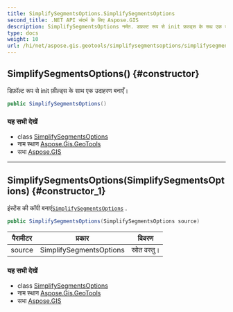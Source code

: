 ```yaml
---
title: SimplifySegmentsOptions.SimplifySegmentsOptions
second_title: .NET API संदर्भ के लिए Aspose.GIS
description: SimplifySegmentsOptions नर्मत. डफ़ल्ट रूप से init फ़ल्ड्स के सथ एक उदहरण बनएँ
type: docs
weight: 10
url: /hi/net/aspose.gis.geotools/simplifysegmentsoptions/simplifysegmentsoptions/
---
```

## SimplifySegmentsOptions() {#constructor}

डिफ़ॉल्ट रूप से init फ़ील्ड्स के साथ एक उदाहरण बनाएँ।

```csharp
public SimplifySegmentsOptions()
```

### यह सभी देखें

* class [SimplifySegmentsOptions](../)
* नाम स्थान [Aspose.Gis.GeoTools](../../simplifysegmentsoptions/)
* सभा [Aspose.GIS](../../../)

---

## SimplifySegmentsOptions(SimplifySegmentsOptions) {#constructor_1}

इंस्टेंस की कॉपी बनाएं[`SimplifySegmentsOptions`](../) .

```csharp
public SimplifySegmentsOptions(SimplifySegmentsOptions source)
```

| पैरामीटर | प्रकार | विवरण |
| --- | --- | --- |
| source | SimplifySegmentsOptions | स्रोत वस्तु। |

### यह सभी देखें

* class [SimplifySegmentsOptions](../)
* नाम स्थान [Aspose.Gis.GeoTools](../../simplifysegmentsoptions/)
* सभा [Aspose.GIS](../../../)


